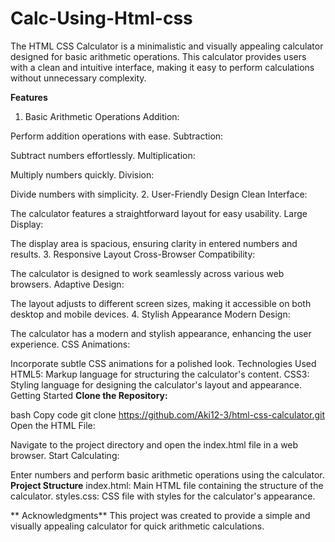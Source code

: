 # Calc-Using-Html-css
The HTML CSS Calculator is a minimalistic and visually appealing calculator designed for basic arithmetic operations. This calculator provides users with a clean and intuitive interface, making it easy to perform calculations without unnecessary complexity.

 
**Features**
1. Basic Arithmetic Operations
Addition:

Perform addition operations with ease.
Subtraction:

Subtract numbers effortlessly.
Multiplication:

Multiply numbers quickly.
Division:

Divide numbers with simplicity.
2. User-Friendly Design
Clean Interface:

The calculator features a straightforward layout for easy usability.
Large Display:

The display area is spacious, ensuring clarity in entered numbers and results.
3. Responsive Layout
Cross-Browser Compatibility:

The calculator is designed to work seamlessly across various web browsers.
Adaptive Design:

The layout adjusts to different screen sizes, making it accessible on both desktop and mobile devices.
4. Stylish Appearance
Modern Design:

The calculator has a modern and stylish appearance, enhancing the user experience.
CSS Animations:

Incorporate subtle CSS animations for a polished look.
Technologies Used
HTML5: Markup language for structuring the calculator's content.
CSS3: Styling language for designing the calculator's layout and appearance.
Getting Started
**Clone the Repository:**

bash
Copy code
git clone https://github.com/Aki12-3/html-css-calculator.git
Open the HTML File:

Navigate to the project directory and open the index.html file in a web browser.
Start Calculating:

Enter numbers and perform basic arithmetic operations using the calculator.
**Project Structure**
index.html: Main HTML file containing the structure of the calculator.
styles.css: CSS file with styles for the calculator's appearance.
 

 
**
Acknowledgments**
This project was created to provide a simple and visually appealing calculator for quick arithmetic calculations.
 

